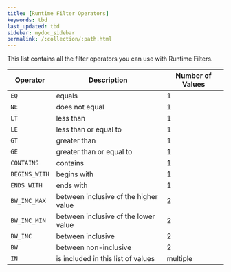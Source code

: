 ```yaml
---
title: [Runtime Filter Operators]
keywords: tbd
last_updated: tbd
sidebar: mydoc_sidebar
permalink: /:collection/:path.html
---
```

This list contains all the filter operators you can use with Runtime Filters.

|Operator|Description|Number of Values|
|--------|-----------|----------------|
|`EQ`|equals|1|
|`NE`|does not equal|1|
|`LT`|less than|1|
|`LE`|less than or equal to|1|
|`GT`|greater than|1|
|`GE`|greater than or equal to|1|
|`CONTAINS`|contains|1|
|`BEGINS_WITH`|begins with|1|
|`ENDS_WITH`|ends with|1|
|`BW_INC_MAX`|between inclusive of the higher value|2|
|`BW_INC_MIN`|between inclusive of the lower value|2|
|`BW_INC`|between inclusive|2|
|`BW`|between non-inclusive|2|
|`IN`|is included in this list of values|multiple|
